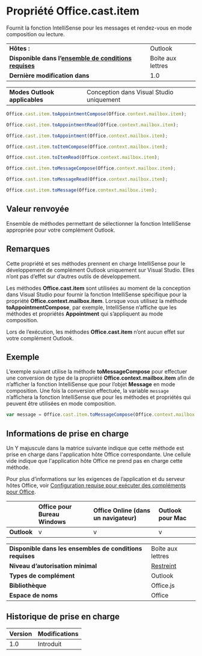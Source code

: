 
# <a name="office.cast.item-property"></a>Propriété Office.cast.item
Fournit la fonction IntelliSense pour les messages et rendez-vous en mode composition ou lecture.

|||
|:-----|:-----|
|**Hôtes :**|Outlook|
|**Disponible dans l’[ensemble de conditions requises](../../docs/overview/specify-office-hosts-and-api-requirements.md)**|Boîte aux lettres|
|**Dernière modification dans**|1.0|



|||
|:-----|:-----|
|**Modes Outlook applicables**|Conception dans Visual Studio uniquement|

```js
Office.cast.item.toAppointmentCompose(Office.context.mailbox.item);
```

```js
Office.cast.item.toAppointmentRead(Office.context.mailbox.item);
```

```js
Office.cast.item.toAppointment(Office.context.mailbox.item);
```

```js
Office.cast.item.toItemCompose(Office.context.mailbox.item);
```

```js
Office.cast.item.toItemRead(Office.context.mailbox.item);
```

```js
Office.cast.item.toMessageCompose(Office.context.mailbox.item);
```

```js
Office.cast.item.toMessageRead(Office.context.mailbox.item);
```

```js
Office.cast.item.toMessage(Office.context.mailbox.item);
```


## <a name="return-value"></a>Valeur renvoyée

Ensemble de méthodes permettant de sélectionner la fonction IntelliSense appropriée pour votre complément Outlook.


## <a name="remarks"></a>Remarques

Cette propriété et ses méthodes prennent en charge IntelliSense pour le développement de complément Outlook uniquement sur Visual Studio. Elles n’ont pas d’effet sur d’autres outils de développement.

Les méthodes **Office.cast.item** sont utilisées au moment de la conception dans Visual Studio pour fournir la fonction IntelliSense spécifique pour la propriété **Office.context.mailbox.item**. Lorsque vous utilisez la méthode **toAppointmentCompose**, par exemple, IntelliSense n’affiche que les méthodes et propriétés **Appointment** qui s’appliquent au mode composition.

Lors de l’exécution, les méthodes **Office.cast.item** n’ont aucun effet sur votre complément Outlook.


## <a name="example"></a>Exemple

L’exemple suivant utilise la méthode **toMessageCompose** pour effectuer une conversion de type de la propriété **Office.context.mailbox.item** afin de n’afficher la fonction IntelliSense que pour l’objet **Message** en mode composition. Une fois la conversion effectuée, la variable `message` n’affichera la fonction IntelliSense que pour les méthodes et propriétés qui peuvent être utilisées en mode composition.


```js
var message = Office.cast.item.toMessageCompose(Office.context.mailbox.item);

```


## <a name="support-details"></a>Informations de prise en charge


Un Y majuscule dans la matrice suivante indique que cette méthode est prise en charge dans l'application hôte Office correspondante. Une cellule vide indique que l'application hôte Office ne prend pas en charge cette méthode.

Pour plus d’informations sur les exigences de l’application et du serveur hôtes Office, voir [Configuration requise pour exécuter des compléments pour Office](../../docs/overview/requirements-for-running-office-add-ins.md).

||Office pour Bureau Windows|Office Online (dans un navigateur)|Outlook pour Mac|
|:-----|:-----|:-----|:-----|
|**Outlook**|v|v|v|

|||
|:-----|:-----|
|**Disponible dans les ensembles de conditions requises**|Boîte aux lettres|
|**Niveau d’autorisation minimal**|[Restreint](../../docs/develop/requesting-permissions-for-api-use-in-content-and-task-pane-add-ins.md)|
|**Types de complément**|Outlook|
|**Bibliothèque**|Office.js|
|**Espace de noms**|Office|

## <a name="support-history"></a>Historique de prise en charge



|**Version**|**Modifications**|
|:-----|:-----|
|1.0|Introduit|
